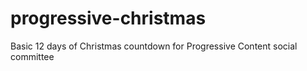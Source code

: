 # progressive-christmas
Basic 12 days of Christmas countdown for Progressive Content social committee
